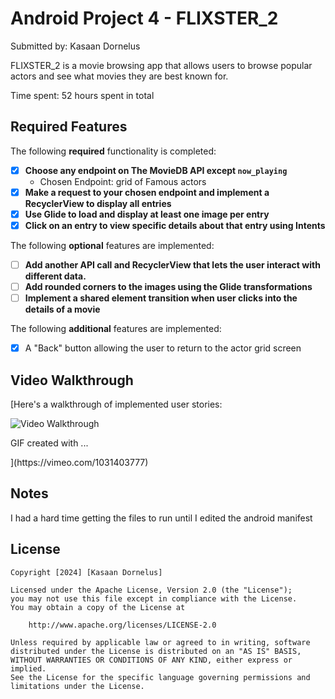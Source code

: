 # Android Project 4 - FLIXSTER_2

Submitted by: Kasaan Dornelus

FLIXSTER_2 is a movie browsing app that allows users to browse popular actors and see what movies they are best known for.

Time spent: 52 hours spent in total

## Required Features

The following **required** functionality is completed:

- [X] **Choose any endpoint on The MovieDB API except `now_playing`**
  - Chosen Endpoint: grid of Famous actors 
- [X] **Make a request to your chosen endpoint and implement a RecyclerView to display all entries**
- [X] **Use Glide to load and display at least one image per entry**
- [X] **Click on an entry to view specific details about that entry using Intents**

The following **optional** features are implemented:

- [ ] **Add another API call and RecyclerView that lets the user interact with different data.** 
- [ ] **Add rounded corners to the images using the Glide transformations**
- [ ] **Implement a shared element transition when user clicks into the details of a movie**

The following **additional** features are implemented:

- [X] A "Back" button allowing the user to return to the actor grid screen

## Video Walkthrough

[Here's a walkthrough of implemented user stories:

<img src='http://i.imgur.com/link/to/your/gif/file.gif' title='Video Walkthrough' width='' alt='Video Walkthrough' />

<!-- Replace this with whatever GIF tool you used! -->
GIF created with ...  
<!-- Recommended tools:
[Kap](https://getkap.co/) for macOS
[ScreenToGif](https://www.screentogif.com/) for Windows
[peek](https://github.com/phw/peek) for Linux. -->](https://vimeo.com/1031403777)

## Notes

I had a hard time getting the files to run until I edited the android manifest
## License

    Copyright [2024] [Kasaan Dornelus]

    Licensed under the Apache License, Version 2.0 (the "License");
    you may not use this file except in compliance with the License.
    You may obtain a copy of the License at

        http://www.apache.org/licenses/LICENSE-2.0

    Unless required by applicable law or agreed to in writing, software
    distributed under the License is distributed on an "AS IS" BASIS,
    WITHOUT WARRANTIES OR CONDITIONS OF ANY KIND, either express or implied.
    See the License for the specific language governing permissions and
    limitations under the License.
